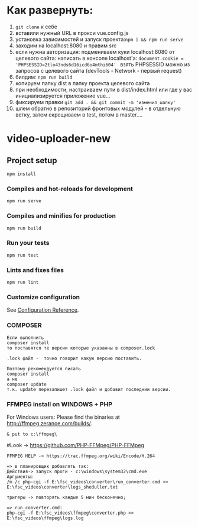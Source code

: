 # Как развернуть:
1) ```git clone``` к себе
2) вставили нужный URL в прокси vue.config.js
3) установка зависимостей и запуск проекта:```npm i && npm run serve```
4) заходим на localhost:8080 и правим src
5) если нужна авторизация: подмениваем куки localhost:8080 от целевого сайта: написать в консоле localhost'а:
```document.cookie = 'PHPSESSID=2tlo43nds6d16icd6o4mthi604' ```
взять PHPSESSID можно из запросов с целевого сайта (devTools - Network - первый request)
5) билдим: ```npm run build```
6) копируем папку dist в папку проекта целевого сайта
7) при необходимости, настраиваем пути в dist/index.html или где у вас инициализируется приложение vue...
8) фиксируем правки ```git add . && git commit -m 'изменил шапку'```
9) шлем обратно в репозиторий фронтовых модулей - в отдельную ветку, затем скрещиваем в test, потом в master....




# video-uploader-new

## Project setup
```
npm install
```

### Compiles and hot-reloads for development
```
npm run serve
```

### Compiles and minifies for production
```
npm run build
```

### Run your tests
```
npm run test
```

### Lints and fixes files
```
npm run lint
```

### Customize configuration
See [Configuration Reference](https://cli.vuejs.org/config/).



### COMPOSER 
```
Если выполнить
composer install
то поставятся те версии которые указанны в composer.lock

.lock файл -  точно говорит какую версию поставить.

Поэтому рекомендуется писать
composer install
а не
composer update
т.к. update перезапишет .lock файл и добавит последнии версии.
```

### FFMPEG install on WINDOWS + PHP 
For Windows users: Please find the binaries at http://ffmpeg.zeranoe.com/builds/.
```
& put to c:\ffmpeg\
```
#Look -> https://github.com/PHP-FFMpeg/PHP-FFMpeg

```
FFMPEG HELP -> https://trac.ffmpeg.org/wiki/Encode/H.264
 
=> в планировщик добавлять так:
Действия-> запуск проги - c:\windows\system32\cmd.exe
Аргументы:
/m /c php-cgi -f E:\fsc_videos\converter\run_converter.cmd >> E:\fsc_videos\converter\logs_sheduller.txt

тригеры -> повторять каждые 5 мин бесконечно;

=> run_converter.cmd:
php-cgi -f E:\fsc_videos\ffmpeg\converter.php >> E:\fsc_videos\ffmpeg\logs.log
```
